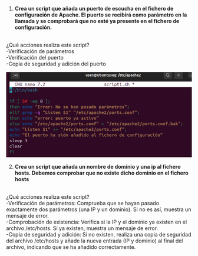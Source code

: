 1. **Crea un script que añada un puerto de escucha en el fichero de configuración de Apache. El puerto se recibirá como parámetro en la llamada y se comprobará que no esté ya presente en el fichero de configuración.**
<br>
¿Qué acciones realiza este script?
<br>
-Verificación de parámetros<br>
-Verificación del puerto<br>
-Copia de seguridad y adición del puerto<br>

![Texto alternativo](images/Screenshot_1.png)

2. **Crea un script que añada un nombre de dominio y una ip al fichero hosts. Debemos comprobar que no existe dicho dominio en el fichero hosts**
<br>
¿Qué acciones realiza este script?
<br>
-Verificación de parámetros: Comprueba que se hayan pasado exactamente dos parámetros (una IP y un dominio). Si no es así, muestra un mensaje de error.
<br>
-Comprobación de existencia: Verifica si la IP y el dominio ya existen en el archivo /etc/hosts. Si ya existen, muestra un mensaje de error.
<br>
-Copia de seguridad y adición: Si no existen, realiza una copia de seguridad del archivo /etc/hosts y añade la nueva entrada (IP y dominio) al final del archivo, indicando que se ha añadido correctamente.
<br>
